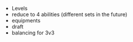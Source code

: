 + Levels
+ reduce to 4 abilities (different sets in the future)
+ equipments
+ draft
+ balancing for 3v3
